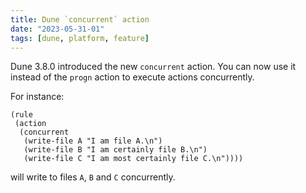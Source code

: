 ```yaml
---
title: Dune `concurrent` action
date: "2023-05-31-01"
tags: [dune, platform, feature]
---
```


Dune 3.8.0 introduced the new `concurrent` action. You can now use it instead of the `progn` action to execute actions concurrently.

For instance:

```
(rule
 (action
  (concurrent
   (write-file A "I am file A.\n")
   (write-file B "I am certainly file B.\n")
   (write-file C "I am most certainly file C.\n"))))
```

will write to files `A`, `B` and `C` concurrently.